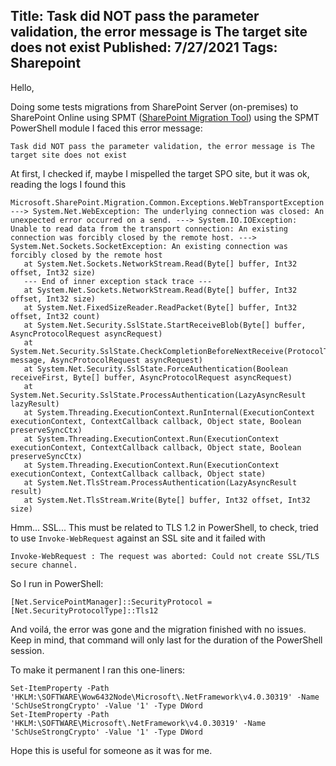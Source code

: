 Title: Task did NOT pass the parameter validation, the error message is The target site does not exist
Published: 7/27/2021
Tags: Sharepoint
---

Hello,

Doing some tests migrations from SharePoint Server (on-premises) to SharePoint Online using SPMT ([SharePoint Migration Tool](https://docs.microsoft.com/en-us/sharepointmigration/new-and-improved-features-in-the-sharepoint-migration-tool)) using the SPMT PowerShell module I faced this error message:

```
Task did NOT pass the parameter validation, the error message is The target site does not exist
```

At first, I checked if, maybe I mispelled the target SPO site, but it was ok, reading the logs I found this

```
Microsoft.SharePoint.Migration.Common.Exceptions.WebTransportException ---> System.Net.WebException: The underlying connection was closed: An unexpected error occurred on a send. ---> System.IO.IOException: Unable to read data from the transport connection: An existing connection was forcibly closed by the remote host. ---> System.Net.Sockets.SocketException: An existing connection was forcibly closed by the remote host
   at System.Net.Sockets.NetworkStream.Read(Byte[] buffer, Int32 offset, Int32 size)
   --- End of inner exception stack trace ---
   at System.Net.Sockets.NetworkStream.Read(Byte[] buffer, Int32 offset, Int32 size)
   at System.Net.FixedSizeReader.ReadPacket(Byte[] buffer, Int32 offset, Int32 count)
   at System.Net.Security.SslState.StartReceiveBlob(Byte[] buffer, AsyncProtocolRequest asyncRequest)
   at System.Net.Security.SslState.CheckCompletionBeforeNextReceive(ProtocolToken message, AsyncProtocolRequest asyncRequest)
   at System.Net.Security.SslState.ForceAuthentication(Boolean receiveFirst, Byte[] buffer, AsyncProtocolRequest asyncRequest)
   at System.Net.Security.SslState.ProcessAuthentication(LazyAsyncResult lazyResult)
   at System.Threading.ExecutionContext.RunInternal(ExecutionContext executionContext, ContextCallback callback, Object state, Boolean preserveSyncCtx)
   at System.Threading.ExecutionContext.Run(ExecutionContext executionContext, ContextCallback callback, Object state, Boolean preserveSyncCtx)
   at System.Threading.ExecutionContext.Run(ExecutionContext executionContext, ContextCallback callback, Object state)
   at System.Net.TlsStream.ProcessAuthentication(LazyAsyncResult result)
   at System.Net.TlsStream.Write(Byte[] buffer, Int32 offset, Int32 size)
```

Hmm... SSL... This must be related to TLS 1.2 in PowerShell, to check, tried to use ```Invoke-WebRequest``` against an SSL site and it failed with

```
Invoke-WebRequest : The request was aborted: Could not create SSL/TLS secure channel.
```

So I run in PowerShell:

```
[Net.ServicePointManager]::SecurityProtocol = [Net.SecurityProtocolType]::Tls12
```

And voilá, the error was gone and the migration finished with no issues. Keep in mind, that command will only last for the duration of the PowerShell session.

To make it permanent I ran this one-liners:

```
Set-ItemProperty -Path 'HKLM:\SOFTWARE\Wow6432Node\Microsoft\.NetFramework\v4.0.30319' -Name 'SchUseStrongCrypto' -Value '1' -Type DWord
Set-ItemProperty -Path 'HKLM:\SOFTWARE\Microsoft\.NetFramework\v4.0.30319' -Name 'SchUseStrongCrypto' -Value '1' -Type DWord
```

Hope this is useful for someone as it was for me.

